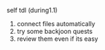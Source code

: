 self tdl (during1.1)
1. connect files automatically
2. try some backjoon quests
3. review them even if its easy
